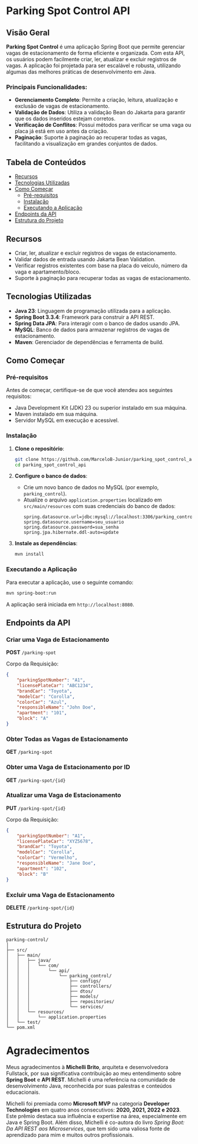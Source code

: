 # Parking Spot Control API

## Visão Geral

**Parking Spot Control** é uma aplicação Spring Boot que permite gerenciar vagas de estacionamento de forma eficiente e organizada. Com esta API, os usuários podem facilmente criar, ler, atualizar e excluir registros de vagas. A aplicação foi projetada para ser escalável e robusta, utilizando algumas das melhores práticas de desenvolvimento em Java.

### Principais Funcionalidades:

- **Gerenciamento Completo**: Permite a criação, leitura, atualização e exclusão de vagas de estacionamento.
- **Validação de Dados**: Utiliza a validação Bean do Jakarta para garantir que os dados inseridos estejam corretos.
- **Verificação de Conflitos**: Possui métodos para verificar se uma vaga ou placa já está em uso antes da criação.
- **Paginação**: Suporte à paginação ao recuperar todas as vagas, facilitando a visualização em grandes conjuntos de dados.

## Tabela de Conteúdos

- [Recursos](#recursos)
- [Tecnologias Utilizadas](#tecnologias-utilizadas)
- [Como Começar](#como-começar)
  - [Pré-requisitos](#pré-requisitos)
  - [Instalação](#instalação)
  - [Executando a Aplicação](#executando-a-aplicação)
- [Endpoints da API](#endpoints-da-api)
- [Estrutura do Projeto](#estrutura-do-projeto)

## Recursos

- Criar, ler, atualizar e excluir registros de vagas de estacionamento.
- Validar dados de entrada usando Jakarta Bean Validation.
- Verificar registros existentes com base na placa do veículo, número da vaga e apartamento/bloco.
- Suporte à paginação para recuperar todas as vagas de estacionamento.

## Tecnologias Utilizadas

- **Java 23**: Linguagem de programação utilizada para a aplicação.
- **Spring Boot 3.3.4**: Framework para construir a API REST.
- **Spring Data JPA**: Para interagir com o banco de dados usando JPA.
- **MySQL**: Banco de dados para armazenar registros de vagas de estacionamento.
- **Maven**: Gerenciador de dependências e ferramenta de build.

## Como Começar

### Pré-requisitos

Antes de começar, certifique-se de que você atendeu aos seguintes requisitos:

- Java Development Kit (JDK) 23 ou superior instalado em sua máquina.
- Maven instalado em sua máquina.
- Servidor MySQL em execução e acessível.

### Instalação

1. **Clone o repositório**:
   ```bash
   git clone https://github.com/MarceloB-Junior/parking_spot_control_api.git
   cd parking_spot_control_api
   ```

2. **Configure o banco de dados**:
   - Crie um novo banco de dados no MySQL (por exemplo, `parking_control`).
   - Atualize o arquivo `application.properties` localizado em `src/main/resources` com suas credenciais do banco de dados:
     ```properties
     spring.datasource.url=jdbc:mysql://localhost:3306/parking_control
     spring.datasource.username=seu_usuario
     spring.datasource.password=sua_senha
     spring.jpa.hibernate.ddl-auto=update
     ```

3. **Instale as dependências**:
   ```bash
   mvn install
   ```

### Executando a Aplicação

Para executar a aplicação, use o seguinte comando:

```bash
mvn spring-boot:run
```

A aplicação será iniciada em `http://localhost:8080`.

## Endpoints da API

### Criar uma Vaga de Estacionamento

**POST** `/parking-spot`

Corpo da Requisição:
```json
{
    "parkingSpotNumber": "A1",
    "licensePlateCar": "ABC1234",
    "brandCar": "Toyota",
    "modelCar": "Corolla",
    "colorCar": "Azul",
    "responsibleName": "John Doe",
    "apartment": "101",
    "block": "A"
}
```

### Obter Todas as Vagas de Estacionamento

**GET** `/parking-spot`

### Obter uma Vaga de Estacionamento por ID

**GET** `/parking-spot/{id}`

### Atualizar uma Vaga de Estacionamento

**PUT** `/parking-spot/{id}`

Corpo da Requisição:
```json
{
    "parkingSpotNumber": "A1",
    "licensePlateCar": "XYZ5678",
    "brandCar": "Toyota",
    "modelCar": "Corolla",
    "colorCar": "Vermelho",
    "responsibleName": "Jane Doe",
    "apartment": "102",
    "block": "B"
}
```

### Excluir uma Vaga de Estacionamento

**DELETE** `/parking-spot/{id}`

## Estrutura do Projeto

```
parking-control/
│
├── src/
│   ├── main/
│   │   ├── java/
│   │   │   └── com/
│   │   │       └── api/
│   │   │           └── parking_control/
│   │   │               ├── configs/
│   │   │               ├── controllers/
│   │   │               ├── dtos/
│   │   │               ├── models/
│   │   │               ├── repositories/
│   │   │               └── services/
│   │   └── resources/
│   │       └── application.properties
│   └── test/
└── pom.xml
```
# Agradecimentos

Meus agradecimentos à **Michelli Brito**, arquiteta e desenvolvedora Fullstack, por sua significativa contribuição ao meu entendimento sobre **Spring Boot** e **API REST**. Michelli é uma referência na comunidade de desenvolvimento Java, reconhecida por suas palestras e conteúdos educacionais.

Michelli foi premiada como **Microsoft MVP** na categoria **Developer Technologies** em quatro anos consecutivos: **2020, 2021, 2022 e 2023**. Este prêmio destaca sua influência e expertise na área, especialmente em Java e Spring Boot. Além disso, Michelli é co-autora do livro *Spring Boot: Da API REST aos Microservices*, que tem sido uma valiosa fonte de aprendizado para mim e muitos outros profissionais.